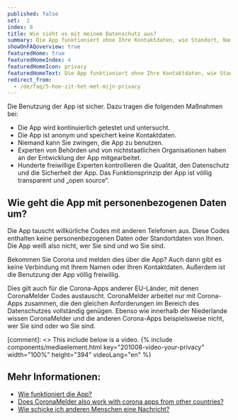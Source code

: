 ```yaml
---
published: false
set:  2
index: 8
title: Wie sieht es mit meinem Datenschutz aus?
summary: Die App funktioniert ohne Ihre Kontaktdaten, wie Standort, Name, E-Mail-Adresse oder Telefonnummer.
showOnFAQoverview: true
featuredHome: true
featuredHomeIndex: 4
featuredHomeIcon: privacy
featuredHomeText: Die App funktioniert ohne Ihre Kontaktdaten, wie Standort, Name, E-Mail-Adresse oder Telefonnummer.
redirect_from: 
  - /de/faq/5-hoe-zit-het-met-mijn-privacy
---
```

Die Benutzung der App ist sicher. Dazu tragen die folgenden Maßnahmen bei:

- Die App wird kontinuierlich getestet und untersucht.
- Die App ist anonym und speichert keine Kontaktdaten.
- Niemand kann Sie zwingen, die App zu benutzen.
- Experten von Behörden und von nichtstaatlichen Organisationen haben an der Entwicklung der App mitgearbeitet.
- Hunderte freiwillige Experten kontrollieren die Qualität, den Datenschutz und die Sicherheit der App. Das Funktionsprinzip der App ist völlig transparent und „open source“.

## Wie geht die App mit personenbezogenen Daten um?

Die App tauscht willkürliche Codes mit anderen Telefonen aus. Diese Codes enthalten keine personenbezogenen Daten oder Standortdaten von Ihnen. Die App weiß also nicht, wer Sie sind und wo Sie sind.

Bekommen Sie Corona und melden dies über die App? Auch dann gibt es keine Verbindung mit Ihrem Namen oder Ihren Kontaktdaten. Außerdem ist die Benutzung der App völlig freiwillig.

Dies gilt auch für die Corona-Apps anderer EU-Länder, mit denen CoronaMelder Codes austauscht. CoronaMelder arbeitet nur mit Corona-Apps zusammen, die den gleichen Anforderungen im Bereich des Datenschutzes vollständig genügen. Ebenso wie innerhalb der Niederlande wissen CoronaMelder und die anderen Corona-Apps beispielsweise nicht, wer Sie sind oder wo Sie sind.

[comment]: <> This include below is a video.
{% include components/mediaelement.html key="201008-video-your-privacy" width="100%" height="394"  videoLang="en" %}

## Mehr Informationen:
 
- <a href="/{{page.lang}}/faq/1-2-hoe-werkt-de-app">Wie funktioniert die App?</a>
- <a href="/{{page.lang}}/faq/13-gebruik-app-uit-ander-land" lang="en" hreflang="en">Does CoronaMelder also work with corona apps from other countries?</a>
- <a href="/{{page.lang}}/faq/1-4-hoe-stuur-ik-een-melding">Wie schicke ich anderen Menschen eine Nachricht?</a>
